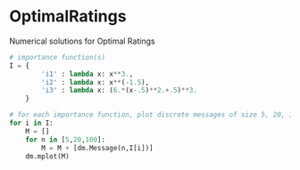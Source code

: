 # OptimalRatings
Numerical solutions for Optimal Ratings

```python
# importance function(s)
I = {
		'i1' : lambda x: x**3., 
		'i2' : lambda x: x**(-1.5),
		'i3' : lambda x: (6.*(x-.5)**2.+.5)**3.
	}

# for each importance function, plot discrete messages of size 5, 20, 100 
for i in I:
	M = []
	for n in [5,20,100]:
		M = M + [dm.Message(n,I[i])]
	dm.mplot(M)
```
